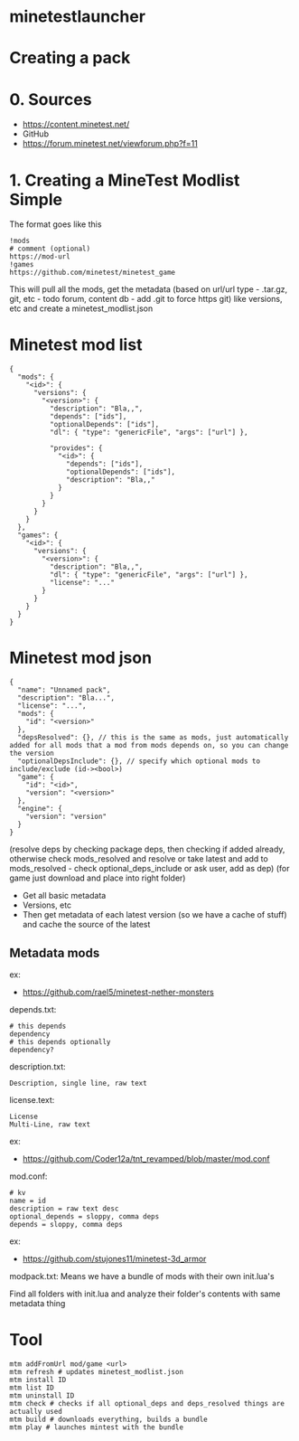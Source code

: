 # minetestlauncher

# Creating a pack

# 0. Sources

- https://content.minetest.net/
- GitHub
- https://forum.minetest.net/viewforum.php?f=11

# 1. Creating a MineTest Modlist Simple

The format goes like this

```
!mods
# comment (optional)
https://mod-url
!games
https://github.com/minetest/minetest_game
```

This will pull all the mods, get the metadata (based on url/url type - .tar.gz, git, etc - todo forum, content db - add .git to force https git) like versions, etc and create a minetest_modlist.json

# Minetest mod list

```
{
  "mods": {
    "<id>": {
      "versions": {
        "<version>": {
          "description": "Bla,,",
          "depends": ["ids"],
          "optionalDepends": ["ids"],
          "dl": { "type": "genericFile", "args": ["url"] },

          "provides": {
            "<id>": {
              "depends": ["ids"],
              "optionalDepends": ["ids"],
              "description": "Bla,,"
            }
          }
        }
      }
    }
  },
  "games": {
    "<id>": {
      "versions": {
        "<version>": {
          "description": "Bla,,",
          "dl": { "type": "genericFile", "args": ["url"] },
          "license": "..."
        }
      }
    }
  }
}
```

# Minetest mod json

```
{
  "name": "Unnamed pack",
  "description": "Bla...",
  "license": "...",
  "mods": {
    "id": "<version>"
  },
  "depsResolved": {}, // this is the same as mods, just automatically added for all mods that a mod from mods depends on, so you can change the version
  "optionalDepsInclude": {}, // specify which optional mods to include/exclude (id-><bool>)
  "game": {
    "id": "<id>",
    "version": "<version>"
  },
  "engine": {
    "version": "version"
  }
}
```

(resolve deps by checking package deps, then checking if added already, otherwise check mods_resolved and resolve or take latest and add to mods_resolved - check optional_deps_include or ask user, add as dep)
(for game just download and place into right folder)

- Get all basic metadata
- Versions, etc
- Then get metadata of each latest version (so we have a cache of stuff) and cache the source of the latest

## Metadata mods

ex:
- https://github.com/rael5/minetest-nether-monsters


depends.txt:

```
# this depends
dependency
# this depends optionally
dependency?
```

description.txt:

```
Description, single line, raw text
```

license.text:

```
License
Multi-Line, raw text
```

ex:
- https://github.com/Coder12a/tnt_revamped/blob/master/mod.conf

mod.conf:

```
# kv
name = id
description = raw text desc
optional_depends = sloppy, comma deps
depends = sloppy, comma deps
```

ex:
- https://github.com/stujones11/minetest-3d_armor

modpack.txt:
Means we have a bundle of mods with their own init.lua's

Find all folders with init.lua and analyze their folder's contents with same metadata thing

# Tool

```
mtm addFromUrl mod/game <url>
mtm refresh # updates minetest_modlist.json
mtm install ID
mtm list ID
mtm uninstall ID
mtm check # checks if all optional_deps and deps_resolved things are actually used
mtm build # downloads everything, builds a bundle
mtm play # launches mintest with the bundle
```
